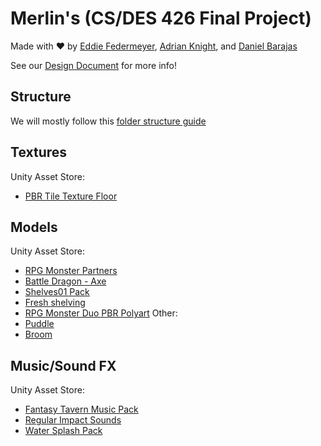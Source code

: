 # Merlin's (CS/DES 426 Final Project)
Made with ❤️ by [Eddie Federmeyer](https://github.com/EddieFed), [Adrian Knight](https://github.com/Ajknight121), and [Daniel Barajas](https://github.com/danbarajas)

See our [Design Document](https://docs.google.com/document/d/1mTGNHx3EUyftF80gnSvADmyLfGWvW2v7YQQoODdy5F0/edit?usp=sharing) for more info!

## Structure
We will mostly follow this [folder structure guide](https://www.anchorpoint.app/blog/unity-folder-structure)

## Textures
Unity Asset Store:
- [PBR Tile Texture Floor](https://assetstore.unity.com/packages/2d/textures-materials/tiles/pbr-tile-texture-floor-36243)

## Models
Unity Asset Store:
- [RPG Monster Partners](https://assetstore.unity.com/packages/3d/characters/creatures/rpg-monster-partners-pbr-polyart-168251)
- [Battle Dragon - Axe](https://assetstore.unity.com/packages/p/battle-dragon-axe-63644)
- [Shelves01 Pack](https://assetstore.unity.com/packages/3d/props/shelves01-pack-289927)
- [Fresh shelving](https://assetstore.unity.com/packages/3d/props/furniture/fresh-shelving-267101)
- [RPG Monster Duo PBR Polyart](https://assetstore.unity.com/packages/3d/characters/creatures/rpg-monster-duo-pbr-polyart-157762)
Other:
- [Puddle](https://skfb.ly/oO6TW)
- [Broom](https://skfb.ly/oIJKw)

## Music/Sound FX
Unity Asset Store:
- [Fantasy Tavern Music Pack](https://assetstore.unity.com/packages/audio/music/fantasy-tavern-music-pack-201168)
- [Regular Impact Sounds](https://assetstore.unity.com/packages/audio/sound-fx/regular-impact-sounds-sound-effects-278024)
- [Water Splash Pack](https://assetstore.unity.com/packages/audio/sound-fx/foley/water-splash-pack-14039)
